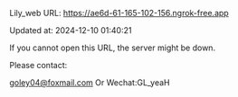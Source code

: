 Lily_web URL: https://ae6d-61-165-102-156.ngrok-free.app

Updated at: 2024-12-10 01:40:21

If you cannot open this URL, the server might be down.

Please contact: 

goley04@foxmail.com Or Wechat:GL_yeaH